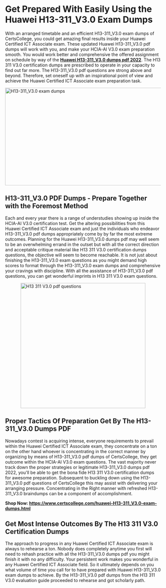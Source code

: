 <h1><strong>Get Prepared With Easily Using the Huawei H13-311_V3.0 Exam Dumps&nbsp;</strong></h1>
<p><span style="font-weight: 400;">With an arranged timetable and an efficient  H13-311_V3.0 exam dumps of CertsCollege, you could get amazing final results inside your Huawei Certified ICT Associate exam. These updated Huawei H13-311_V3.0 pdf dumps will work with you, and make your HCIA-AI V3.0 exam preparation smooth. You would work better and comprehensive the offered assignment on schedule by way of the <strong><a href="https://www.certscollege.com/huawei-H13-311_V3.0-exam-dumps.html">Huawei H13-311_V3.0 dumps pdf 2022</a></strong>. The H13 311 V3.0 certification dumps are prescribed to operate in your capacity to find out far more. The  H13-311_V3.0 pdf questions are strong above and beyond. Therefore, set oneself up with an inspirational point of view and achieve the Huawei Certified ICT Associate exam preparation task.&nbsp;</span></p>
<p><span style="font-weight: 400;"><img style="display: block; margin-left: auto; margin-right: auto;" src="https://i.ibb.co/CPDK3ps/Yellow-and-Blue-Initiative-Blog-Banner.png" alt="H13-311_V3.0 exam dumps" width="559" height="315" /></span></p>
<h2><strong>H13-311_V3.0 PDF Dumps - Prepare Together with the Foremost Method</strong></h2>
<p><span style="font-weight: 400;">Each and every year there is a range of understudies showing up inside the HCIA-AI V3.0 certification test. Get the altering possibilities from this Huawei Certified ICT Associate exam and just the individuals who endeavor H13-311_V3.0 pdf dumps appropriately come by by far the most extreme outcomes. Planning for the Huawei H13-311_V3.0 dumps pdf may well seem to be an overwhelming errand in the outset but with all the correct direction and acceptable critique material like H13 311 V3.0 certification dumps questions, the objective will seem to become reachable. It is not just about finishing the H13-311_V3.0 exam questions as you might demand high scores to format through the H13-311_V3.0 exam dumps and comprehensive your cravings with discipline. With all the assistance of H13-311_V3.0 pdf questions, you can get wonderful imprints in H13 311 V3.0 exam questions.</span></p>
<p><span style="font-weight: 400;"><a href="https://tinyurl.com/yd6xo669"><img style="display: block; margin-left: auto; margin-right: auto;" src="https://i.ibb.co/9tMrhdY/Teacher-Appreciation-Invitation.png" alt="H13 311 V3.0 pdf questions " width="404" height="404" /></a></span></p>
<h2><strong>Proper Tactics Of Preparation Get By The H13-311_V3.0 Dumps PDF</strong></h2>
<p><span style="font-weight: 400;">Nowadays contest is acquiring intense, everyone requirements to prevail within the Huawei Certified ICT Associate exam, they concentrate on a ton on the other hand whoever is concentrating in the correct manner by organizing by means of H13-311_V3.0 pdf dumps of CertsCollege, they get outcome within the HCIA-AI V3.0 exam questions. The vast majority never track down the proper strategies or legitimate H13-311_V3.0 dumps pdf 2022, you'll be able to get the bona fide H13 311 V3.0 certification dumps for awesome preparation. Subsequent to buckling down using the  H13-311_V3.0 pdf questions of CertsCollege this may assist with delivering your arranging pressure. Concentrating in the Right manner with refreshed H13-311_V3.0 braindumps can be a component of accomplishment.</span></p>
<p><span style="font-weight: 400;"><strong>Shop Now: <a href="https://www.certscollege.com/huawei-H13-311_V3.0-exam-dumps.html">https://www.certscollege.com/huawei-H13-311_V3.0-exam-dumps.html</a></strong></span></p>
<h2><strong>Get Most Intense Outcomes By The H13 311 V3.0 Certification Dumps</strong></h2>
<p><span style="font-weight: 400;">The approach to progress in any Huawei Certified ICT Associate exam is always to rehearse a ton. Nobody does completely anytime you first will need to rehash practice with all the H13-311_V3.0 dumps pdf you might finish it with no any difficulty. Your persistent work makes you wonderful in any Huawei Certified ICT Associate field. So it ultimately depends on you what volume of time you call for to have prepared with Huawei H13-311_V3.0 exam dumps to achieve. By the H13-311_V3.0 pdf dumps from the H13 311 V3.0 evaluation guide proceeded to rehearse and got scholarly path.</span></p>
